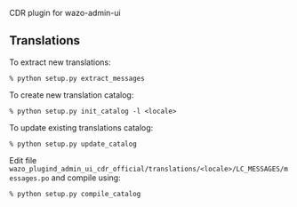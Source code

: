 CDR plugin for wazo-admin-ui

Translations
------------

To extract new translations:

    % python setup.py extract_messages

To create new translation catalog:

    % python setup.py init_catalog -l <locale>

To update existing translations catalog:

    % python setup.py update_catalog

Edit file `wazo_plugind_admin_ui_cdr_official/translations/<locale>/LC_MESSAGES/messages.po` and compile
using:

    % python setup.py compile_catalog

